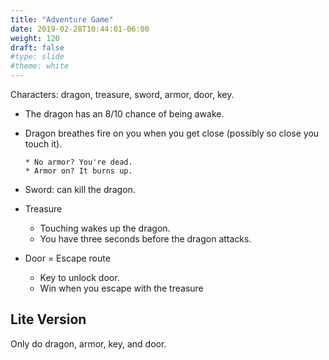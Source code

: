 ```yaml
---
title: "Adventure Game"
date: 2019-02-28T10:44:01-06:00
weight: 120
draft: false
#type: slide
#theme: white
---
```


Characters: dragon, treasure, sword, armor, door, key.

* The dragon has an 8/10 chance of being awake.
* Dragon breathes fire on you when you get close (possibly so close
  you touch it).
  
      * No armor? You're dead.
      * Armor on? It burns up.

* Sword: can kill the dragon.

* Treasure

    * Touching wakes up the dragon.
    * You have three seconds before the dragon attacks.
   
* Door = Escape route
  
    * Key to unlock door.
    * Win when you escape with the treasure

## Lite Version

Only do dragon, armor, key, and door.


